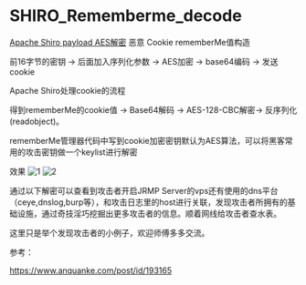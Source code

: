 # SHIRO_Rememberme_decode
[Apache Shiro payload AES解密](https://www.t00ls.net/thread-56799-1-1.html)
恶意 Cookie rememberMe值构造

前16字节的密钥 -> 后面加入序列化参数 -> AES加密 -> base64编码 -> 发送cookie

Apache Shiro处理cookie的流程

得到rememberMe的cookie值 -> Base64解码 -> AES-128-CBC解密-> 反序列化(readobject)。

rememberMe管理器代码中写到cookie加密密钥默认为AES算法，可以将黑客常用的攻击密钥做一个keylist进行解密

效果
![1](https://user-images.githubusercontent.com/44937351/110765107-cc54ab80-828e-11eb-9bef-7218fbc9ddfc.png)
![2](https://user-images.githubusercontent.com/44937351/110765116-ceb70580-828e-11eb-838b-a51682cc6006.png)


通过以下解密可以查看到攻击者开启JRMP Server的vps还有使用的dns平台（ceye,dnslog,burp等），和攻击日志里的host进行关联，发现攻击者所拥有的基础设施，通过奇技淫巧挖掘出更多攻击者的信息。顺着网线给攻击者查水表。

这里只是举个发现攻击者的小例子，欢迎师傅多多交流。

参考：

https://www.anquanke.com/post/id/193165

